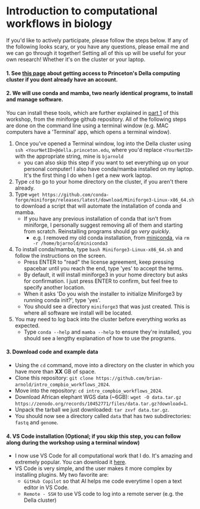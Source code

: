 # Introduction to computational workflows in biology

If you'd like to actively participate, please follow the steps below. If any of the following looks scary, or you have any questions, please email me and we can go through it together! Setting all of this up will be useful for your own research! Whether it's on the cluster or your laptop.

#### 1. See [this page](https://researchcomputing.princeton.edu/systems/della) about getting access to Princeton's Della computing cluster if you dont already have an account.

#### 2. **We will use conda and mamba, two nearly identical programs, to install and manage software**. 

You can install these tools, which are further explained in [part 1](/part1_basics/) of this workshop, from the miniforge github repository. All of the following steps are done on the command line using a terminal window (e.g. MAC computers have a 'Terminal' app, which opens a terminal window).

1. Once you've opened a Terminal window, log into the Della cluster using `ssh <YourNetID>@della.princeton.edu`, where you'd replace `<YourNetID>` with the appropriate string, mine is `bjarnold`
    - you can also skip this step if you want to set everything up on your personal computer! I also have conda/mamba installed on my laptop. It's the first thing I do when I get a new work laptop.
2. Type `cd` to go to your home directory on the cluster, if you aren't there already.
3. Type `wget https://github.com/conda-forge/miniforge/releases/latest/download/Miniforge3-Linux-x86_64.sh` to download a script that will automate the installation of conda and mamba.
    - If you have any previous installation of conda that isn't from miniforge, I personally suggest removing all of them and starting from scratch. Reinstalling programs should go *very quickly*.
        - e.g. I removed my old conda installation, from [miniconda](https://docs.conda.io/projects/miniconda/en/latest/), via `rm -r /home/bjarnold/miniconda3`
4. To install conda/mamba, type `bash Miniforge3-Linux-x86_64.sh` and follow the instructions on the screen.
    - Press ENTER to "read" the license agreement, keep pressing spacebar until you reach the end, type 'yes' to accept the terms.
    - By default, it will install miniforge3 in your home directory but asks for confirmation. I just press ENTER to confirm, but feel free to specify another location.
    - When it asks 'Do you wish the installer to initialize Miniforge3 by running conda init?', type 'yes'.
    - You should see a directory `miniforge3` that was just created. This is where all software we install will be located.
5. You may need to log back into the cluster before everything works as expected.
    - Type `conda --help` and `mamba --help` to ensure they're installed, you should see a lengthy explanation of how to use the programs.

#### 3. Download code and example data

- Using the `cd` command, move into a directory on the cluster in which you have more than **XX** GB of space.
- Clone this repository: `git clone https://github.com/brian-arnold/intro_compbio_workflows_2024`.
- Move into the repository: `cd intro_compbio_workflows_2024`.
- Download African elephant WGS data (~6GB): `wget -O data.tar.gz https://zenodo.org/records/10452771/files/data.tar.gz?download=1`.
- Unpack the tarball we just downloaded: `tar zxvf data.tar.gz`.
- You should now see a directory called `data` that has two subdirectories: `fastq` and `genome`.

#### 4. VS Code installation (Optional; if you skip this step, you can follow along during the workshop using a terminal window) 

- I now use VS Code for all computational work that I do. It's amazing and extremely popular. You can download it [here](https://code.visualstudio.com/download).
- VS Code is very simple, and the user makes it more complex by installing plugins. My two favorite are:
    - `GitHub Copilot` so that AI helps me code everytime I open a text editor in VS Code.
    - `Remote - SSH` to use VS code to log into a remote server (e.g. the Della cluster)
    

